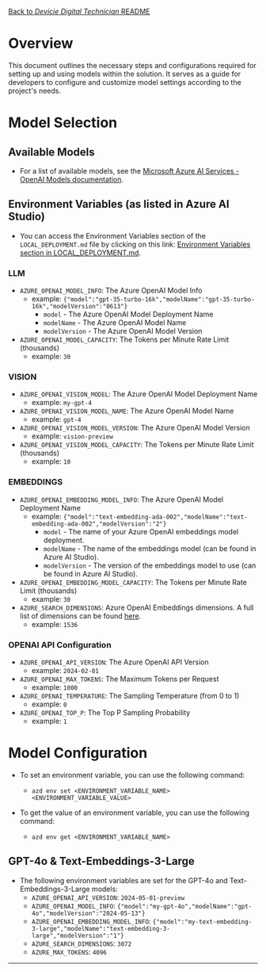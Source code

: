 [Back to *Devicie Digital Technician* README](../README.md)

# Overview

This document outlines the necessary steps and configurations required for setting up and using models within the solution. It serves as a guide for developers to configure and customize model settings according to the project's needs.

# Model Selection

## Available Models

- For a list of available models, see the [Microsoft Azure AI Services - OpenAI Models documentation](https://learn.microsoft.com/en-us/azure/ai-services/openai/concepts/models).

## Environment Variables (as listed in Azure AI Studio)
- You can access the Environment Variables section of the `LOCAL_DEPLOYMENT.md` file by clicking on this link: [Environment Variables section in LOCAL_DEPLOYMENT.md](LOCAL_DEPLOYMENT.md#environment-variables).

### LLM
- `AZURE_OPENAI_MODEL_INFO`: The Azure OpenAI Model Info
  - example: `{"model":"gpt-35-turbo-16k","modelName":"gpt-35-turbo-16k","modelVersion":"0613"}`
    - `model` - The Azure OpenAI Model Deployment Name
    - `modelName` - The Azure OpenAI Model Name
    - `modelVersion` - The Azure OpenAI Model Version
- `AZURE_OPENAI_MODEL_CAPACITY`: The Tokens per Minute Rate Limit (thousands)
    - example: `30`

### VISION
- `AZURE_OPENAI_VISION_MODEL`: The Azure OpenAI Model Deployment Name
    - example: `my-gpt-4`
- `AZURE_OPENAI_VISION_MODEL_NAME`: The Azure OpenAI Model Name
    - example: `gpt-4`
- `AZURE_OPENAI_VISION_MODEL_VERSION`: The Azure OpenAI Model Version
    - example: `vision-preview`
- `AZURE_OPENAI_VISION_MODEL_CAPACITY`: The Tokens per Minute Rate Limit (thousands)
    - example: `10`

### EMBEDDINGS
- `AZURE_OPENAI_EMBEDDING_MODEL_INFO`: The Azure OpenAI Model Deployment Name
    - example: `{"model":"text-embedding-ada-002","modelName":"text-embedding-ada-002","modelVersion":"2"}`
      - `model` - The name of your Azure OpenAI embeddings model deployment.
      - `modelName` - The name of the embeddings model (can be found in Azure AI Studio).
      - `modelVersion` - The version of the embeddings model to use (can be found in Azure AI Studio).
- `AZURE_OPENAI_EMBEDDING_MODEL_CAPACITY`: The Tokens per Minute Rate Limit (thousands)
    - example: `30`
- `AZURE_SEARCH_DIMENSIONS`: Azure OpenAI Embeddings dimensions. A full list of dimensions can be found [here](https://learn.microsoft.com/en-us/azure/ai-services/openai/concepts/models#embeddings-models).
    - example: `1536`

### OPENAI API Configuration
- `AZURE_OPENAI_API_VERSION`: The Azure OpenAI API Version
    - example: `2024-02-01`
- `AZURE_OPENAI_MAX_TOKENS`: The Maximum Tokens per Request
    - example: `1000`
- `AZURE_OPENAI_TEMPERATURE`: The Sampling Temperature (from 0 to 1)
    - example: `0`
- `AZURE_OPENAI_TOP_P`: The Top P Sampling Probability
    - example: `1`

# Model Configuration
- To set an environment variable, you can use the following command:
    - `azd env set <ENVIRONMENT_VARIABLE_NAME> <ENVIRONMENT_VARIABLE_VALUE>`

- To get the value of an environment variable, you can use the following command:
    - `azd env get <ENVIRONMENT_VARIABLE_NAME>`

## GPT-4o & Text-Embeddings-3-Large
- The following environment variables are set for the GPT-4o and Text-Embeddings-3-Large models:
    - `AZURE_OPENAI_API_VERSION`: `2024-05-01-preview`
    - `AZURE_OPENAI_MODEL_INFO`: `{"model":"my-gpt-4o","modelName":"gpt-4o","modelVersion":"2024-05-13"}`
    - `AZURE_OPENAI_EMBEDDING_MODEL_INFO`: `{"model":"my-text-embedding-3-large","modelName":"text-embedding-3-large","modelVersion":"1"}`
    - `AZURE_SEARCH_DIMENSIONS`: `3072`
    - `AZURE_MAX_TOKENS`: `4096`

---
